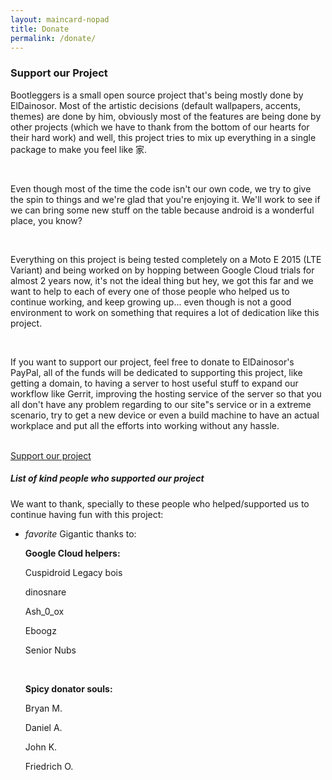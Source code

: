 ```yaml
---
layout: maincard-nopad
title: Donate
permalink: /donate/
---
```

<!-- COMMENTED OUT DUE TO NOT KNOWING WHAT IMAGE TO PLACE HERE 
<div class="card-image">
	<img src="https://github.com/BootleggersROM/ExtraStuff/raw/pasta/threadfiles/00-banner.png">
	<span class="card-title">About us</span>
</div> -->
<div class="card-content">
    <h3>Support our Project</h3>
	<p>Bootleggers is a small open source project that's being mostly done by ElDainosor. Most of the artistic decisions (default wallpapers, accents, themes) are done by him, obviously most of the features are being done by other projects (which we have to thank from the bottom of our hearts for their hard work) and well, this project tries to mix up everything in a single package to make you feel like 家.</p><br>
	<p>Even though most of the time the code isn't our own code, we try to give the spin to things and we're glad that you're enjoying it. We'll work to see if we can bring some new stuff on the table because android is a wonderful place, you know?</p><br>
	<p>Everything on this project is being tested completely on a Moto E 2015 (LTE Variant) and being worked on by hopping between Google Cloud trials for almost 2 years now, it's not the ideal thing but hey, we got this far and we want to help to each of every one of those people who helped us to continue working, and keep growing up... even though is not a good environment to work on something that requires a lot of dedication like this project.</p><br>
	<p>If you want to support our project, feel free to donate to ElDainosor's PayPal, all of the funds will be dedicated to supporting this project, like getting a domain, to having a server to host useful stuff to expand our workflow like Gerrit, improving the hosting service of the server so that you all don't have any problem regarding to our site"s service or in a extreme scenario, try to get a new device or even a build machine to have an actual workplace and put all the efforts into working without any hassle.</p><br>
	<a class="waves-effect waves-light btn shishu-accent-btn" href="https://paypal.me/eldainosor">Support our project</a>
	<br>
	<h5>List of kind people who supported our project</h5>
	<p>We want to thank, specially to these people who helped/supported us to continue having fun with this project:</p>
	<ul class="collapsible shishu-lighter-bg collapsible-noborder">
		<li>
			<div class="collapsible-header collapsible-noborder shishu-lighter-bg">
				<i class="material-icons">favorite</i>
			Gigantic thanks to:</div>
			<div class="collapsible-body collapsible-noborder shishu-midlight-bg">
		<p><b>Google Cloud helpers:</b></p>
		<p>Cuspidroid Legacy bois</p>
		<p>dinosnare</p>
		<p>Ash_0_ox</p>
		<p>Eboogz</p>
		<p>Senior Nubs</p>
		<br>
		<p><b>Spicy donator souls:</b></p>
		<p>Bryan M.</p>
		<p>Daniel A.</p>
		<p>John K.</p>
		<p>Friedrich O.</p>
			</div>
		</li>
	</ul>
</div>
